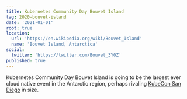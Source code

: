 ```yaml
---
title: Kubernetes Community Day Bouvet Island
tag: 2020-bouvet-island
date: '2021-01-01'
root: true
location:
  url: 'https://en.wikipedia.org/wiki/Bouvet_Island'
  name: 'Bouvet Island, Antarctica'
social:
  twitter: 'https://twitter.com/Bouvet_3Y0Z'
published: true
---
```


Kubernetes Community Day Bouvet Island is going to be the largest ever cloud native event in the Antarctic region, perhaps rivaling [KubeCon San Diego](https://events.linuxfoundation.org/events/kubecon-cloudnativecon-north-america-2019/) in size.